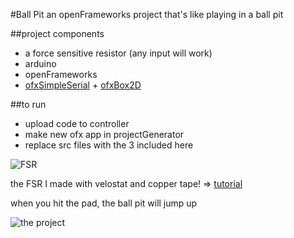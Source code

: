 #Ball Pit
an openFrameworks project that's like playing in a ball pit

##project components
* a force sensitive resistor (any input will work)
* arduino
* openFrameworks
* [ofxSimpleSerial](https://github.com/LeoColomb/ofxSimpleSerial) + [ofxBox2D](https://github.com/vanderlin/ofxBox2d)

##to run
* upload code to controller
* make new ofx app in projectGenerator
* replace src files with the 3 included here

![FSR](https://fabigan.files.wordpress.com/2016/07/fsrtestone.jpg?w=400 "FSR")

the FSR I made with velostat and copper tape! => [tutorial](http://iainmccurdy.org/diy/forcesensorlowprofile/)

when you hit the pad, the ball pit will jump up

![the project](https://fabigan.files.wordpress.com/2016/09/screen-shot-2016-09-10-at-12-45-12-pm.png?w=768)



